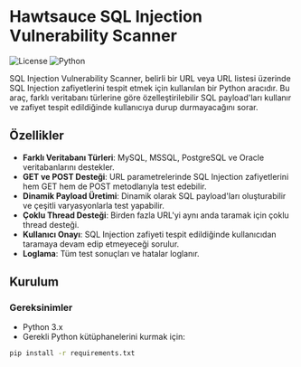 # Hawtsauce SQL Injection Vulnerability Scanner

![License](https://img.shields.io/badge/license-MIT-blue.svg)
![Python](https://img.shields.io/badge/python-3.x-green.svg)

SQL Injection Vulnerability Scanner, belirli bir URL veya URL listesi üzerinde SQL Injection zafiyetlerini tespit etmek için kullanılan bir Python aracıdır. Bu araç, farklı veritabanı türlerine göre özelleştirilebilir SQL payload'ları kullanır ve zafiyet tespit edildiğinde kullanıcıya durup durmayacağını sorar.

## Özellikler

- **Farklı Veritabanı Türleri**: MySQL, MSSQL, PostgreSQL ve Oracle veritabanlarını destekler.
- **GET ve POST Desteği**: URL parametrelerinde SQL Injection zafiyetlerini hem GET hem de POST metodlarıyla test edebilir.
- **Dinamik Payload Üretimi**: Dinamik olarak SQL payload'ları oluşturabilir ve çeşitli varyasyonlarla test yapabilir.
- **Çoklu Thread Desteği**: Birden fazla URL'yi aynı anda taramak için çoklu thread desteği.
- **Kullanıcı Onayı**: SQL Injection zafiyeti tespit edildiğinde kullanıcıdan taramaya devam edip etmeyeceği sorulur.
- **Loglama**: Tüm test sonuçları ve hatalar loglanır.

## Kurulum

### Gereksinimler

- Python 3.x
- Gerekli Python kütüphanelerini kurmak için:

```bash
pip install -r requirements.txt



